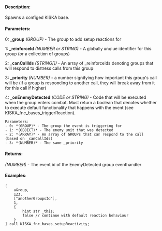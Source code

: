 #### Description:
Spawns a configed KISKA base.

#### Parameters:
0: **_group** *(GROUP)* - The group to add setup reactions for

1: **_reinforceId** *(NUMBER or STRING)* - A globally unqiue identifier for this group (or a collection of groups)

2: **_canCallIds** *(STRING[])* - An array of _reinforceIds denoting groups that will respond to
distress calls from this group

3: **_priority** *(NUMBER)* - a number signifying how important this group's call will be
(if a group is responding to another call, they will break away from it for this call if higher)

4: **_onEnemyDetected** *(CODE or STRING)* - Code that will be executed when the group enters combat.
Must return a boolean that denotes whether to execute default functionality that happens
with the event (see KISKA_fnc_bases_triggerReaction).
    
    Parameters:
    - 0: *(GROUP)* - The group the event is triggering for
    - 1: *(OBJECT)* - The enemy unit that was detected
    - 2: *(ARRAY)* - An array of GROUPs that can respond to the call (based on _canCallIds)
    - 3: *(NUMBER)* - The same _priority

#### Returns:
*(NUMBER)* - The event id of the EnemyDetected group eventhandler

#### Examples:
```sqf
[
    aGroup,
    123,
    ["anotherGroupsId"],
    1,
    {
        hint str _this;
        false // continue with default reaction behaviour
    }
] call KISKA_fnc_bases_setupReactivity;
```

